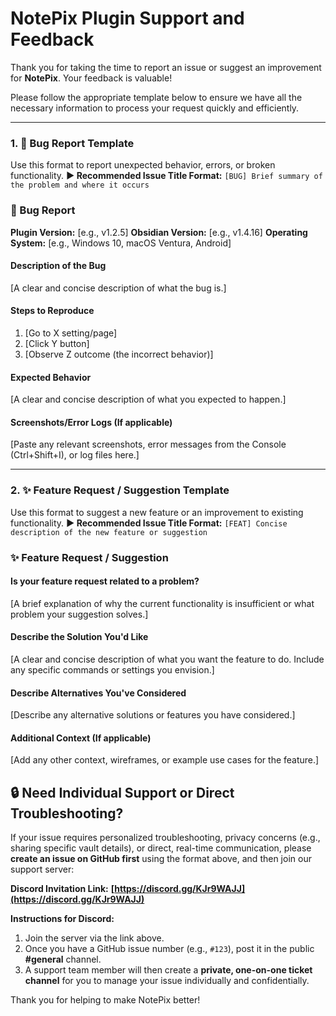 
# NotePix Plugin Support and Feedback

Thank you for taking the time to report an issue or suggest an improvement for **NotePix**. Your feedback is valuable!

Please follow the appropriate template below to ensure we have all the necessary information to process your request quickly and efficiently.

---

### **1. 🐞 Bug Report Template**

Use this format to report unexpected behavior, errors, or broken functionality.
**▶️ Recommended Issue Title Format:** `[BUG] Brief summary of the problem and where it occurs`

### 🐞 Bug Report

**Plugin Version:** [e.g., v1.2.5]
**Obsidian Version:** [e.g., v1.4.16]
**Operating System:** [e.g., Windows 10, macOS Ventura, Android]

#### Description of the Bug
[A clear and concise description of what the bug is.]

#### Steps to Reproduce
1. [Go to X setting/page]
2. [Click Y button]
3. [Observe Z outcome (the incorrect behavior)]

#### Expected Behavior
[A clear and concise description of what you expected to happen.]

#### Screenshots/Error Logs (If applicable)
[Paste any relevant screenshots, error messages from the Console (Ctrl+Shift+I), or log files here.]

-----

### **2. ✨ Feature Request / Suggestion Template**

Use this format to suggest a new feature or an improvement to existing functionality.
**▶️ Recommended Issue Title Format:** `[FEAT] Concise description of the new feature or suggestion`

### ✨ Feature Request / Suggestion

#### Is your feature request related to a problem?
[A brief explanation of why the current functionality is insufficient or what problem your suggestion solves.]

#### Describe the Solution You'd Like
[A clear and concise description of what you want the feature to do. Include any specific commands or settings you envision.]

#### Describe Alternatives You've Considered
[Describe any alternative solutions or features you have considered.]

#### Additional Context (If applicable)
[Add any other context, wireframes, or example use cases for the feature.]

## 🔒 Need Individual Support or Direct Troubleshooting?

If your issue requires personalized troubleshooting, privacy concerns (e.g., sharing specific vault details), or direct, real-time communication, please **create an issue on GitHub first** using the format above, and then join our support server:

**Discord Invitation Link:** **[https://discord.gg/KJr9WAJJ](https://discord.gg/KJr9WAJJ)**

**Instructions for Discord:**

1.  Join the server via the link above.
2.  Once you have a GitHub issue number (e.g., `#123`), post it in the public **\#general** channel.
3.  A support team member will then create a **private, one-on-one ticket channel** for you to manage your issue individually and confidentially.

Thank you for helping to make NotePix better\!

```
```
